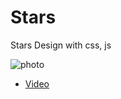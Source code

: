 # Stars
Stars Design with css, js


![photo](https://cdn.discordapp.com/attachments/1106911874043355147/1179742804679872593/image.png?ex=657ae41b&is=65686f1b&hm=61a6f922a08363151af53957ce74fb3463dc069d80d1965b064688944d1b8b02&)


* [Video]( https://streamable.com/3jeech )
